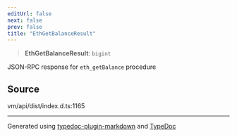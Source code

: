 ```yaml
---
editUrl: false
next: false
prev: false
title: "EthGetBalanceResult"
---
```


> **EthGetBalanceResult**: `bigint`

JSON-RPC response for `eth_getBalance` procedure

## Source

vm/api/dist/index.d.ts:1165

***
Generated using [typedoc-plugin-markdown](https://www.npmjs.com/package/typedoc-plugin-markdown) and [TypeDoc](https://typedoc.org/)

